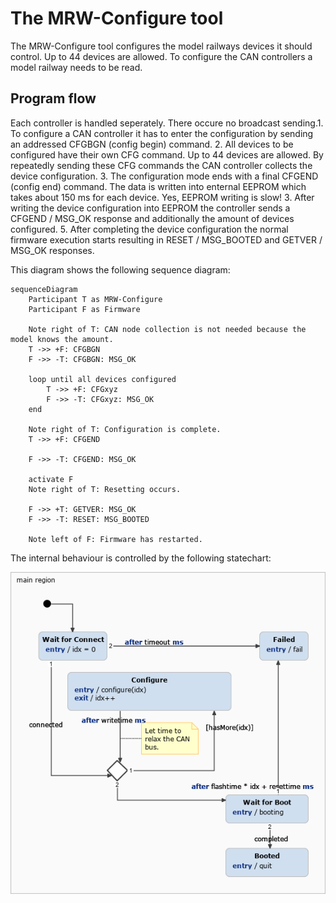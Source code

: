 # The MRW-Configure tool
The MRW-Configure tool configures the model railways devices it should control. Up to 44 devices are allowed. To configure the CAN controllers a model railway needs to be read.

## Program flow
Each controller is handled seperately. There occure no broadcast sending.1. To configure a CAN controller it has to enter the configuration by sending an addressed CFGBGN (config begin) command.
2. All devices to be configured have their own CFG command. Up to 44 devices are allowed. By repeatedly sending these CFG commands the CAN controller collects the device configuration.
3. The configuration mode ends with a final CFGEND (config end) command. The data is written into enternal EEPROM which takes about 150 ms for each device. Yes, EEPROM writing is slow!
3. After writing the device configuration into EEPROM the controller sends a CFGEND / MSG_OK response and additionally the amount of devices configured.
5. After completing the device configuration the normal firmware execution starts resulting in RESET / MSG_BOOTED and GETVER / MSG_OK responses.

This diagram shows the following sequence diagram:

```mermaid
sequenceDiagram
	Participant T as MRW-Configure
	Participant F as Firmware

	Note right of T: CAN node collection is not needed because the model knows the amount.
	T ->> +F: CFGBGN
	F ->> -T: CFGBGN: MSG_OK

	loop until all devices configured
		T ->> +F: CFGxyz
		F ->> -T: CFGxyz: MSG_OK
	end

	Note right of T: Configuration is complete.
	T ->> +F: CFGEND

	F ->> -T: CFGEND: MSG_OK

	activate F
	Note right of T: Resetting occurs.

	F ->> +T: GETVER: MSG_OK
	F ->> -T: RESET: MSG_BOOTED

	Note left of F: Firmware has restarted.
```

The internal behaviour is controlled by the following statechart:

<img src="../../statecharts/images/ConfigStatechart_0.png"/>
